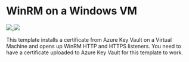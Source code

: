 # WinRM on a Windows VM

<a href="https://portal.azure.com/#create/Microsoft.Template/uri/https%3A%2F%2Fraw.githubusercontent.com%2FAzure%2Fazure-quickstart-templates%2Fmaster%2F201-winrm-windows-vm%2Fazuredeploy.json" target="_blank">
    <img src="http://azuredeploy.net/deploybutton.png"/>
</a>
<a href="http://armviz.io/#/?load=https%3A%2F%2Fraw.githubusercontent.com%2FAzure%2Fazure-quickstart-templates%2Fmaster%2F201-winrm-windows-vm%2Fazuredeploy.json" target="_blank">
    <img src="http://armviz.io/visualizebutton.png"/>
</a>

This template installs a certificate from Azure Key Vault on a Virtual Machine and opens up WinRM HTTP and HTTPS listeners. You need to have a certificate uploaded to Azure Key Vault for this template to work.
